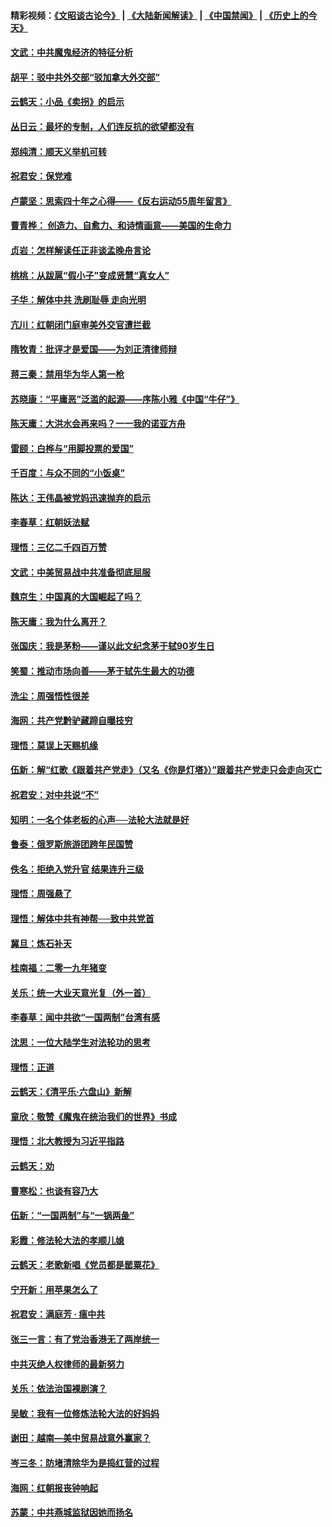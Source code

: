 #### 精彩视频：[《文昭谈古论今》](https://github.com/gfw-breaker/wenzhao/blob/master/README.md?t=01200030) | [《大陆新闻解读》](https://github.com/gfw-breaker/ntdtv-comedy/blob/master/README.md?t=01200030) | [《中国禁闻》](https://github.com/gfw-breaker/ntdtv-news/blob/master/README.md?t=01200030) | [《历史上的今天》](https://github.com/gfw-breaker/today-in-history/blob/master/README.md?t=01200030) 

#### [文武：中共魔鬼经济的特征分析](../pages/nsc993/n10987387.md?t=01200030) 

#### [胡平：驳中共外交部“驳加拿大外交部”](../pages/nsc993/n10987378.md?t=01200030) 

#### [云鹤天：小品《卖拐》的启示](../pages/nsc993/n10984392.md?t=01200030) 

#### [丛日云：最坏的专制，人们连反抗的欲望都没有](../pages/nsc993/n10984377.md?t=01200030) 

#### [郑纯清：顺天义举机可转](../pages/nsc993/n10984369.md?t=01200030) 

#### [祝君安：保党难](../pages/nsc993/n10984362.md?t=01200030) 

#### [卢蒙坚：思索四十年之心得——《反右运动55周年留言》](../pages/nsc993/n10984355.md?t=01200030) 

#### [曹青桦： 创造力、自愈力、和诗情画意——美国的生命力](../pages/nsc993/n10984216.md?t=01200030) 

#### [贞岩：怎样解读任正非谈孟晚舟言论](../pages/nsc993/n10984650.md?t=01200030) 

#### [桃桃：从跋扈“假小子”变成贤慧“真女人”](../pages/nsc993/n10984416.md?t=01200030) 

#### [子华：解体中共 洗刷耻辱 走向光明](../pages/nsc993/n10984019.md?t=01200030) 

#### [亢川：红朝闭门庭审美外交官遭拦截](../pages/nsc993/n10984050.md?t=01200030) 

#### [隋牧青：批评才是爱国——为刘正清律师辩](../pages/nsc993/n10983057.md?t=01200030) 

#### [蒋三秦：禁用华为华人第一枪](../pages/nsc993/n10982973.md?t=01200030) 

#### [苏晓康：“平庸恶”泛滥的起源——序陈小雅《中国“牛仔”》](../pages/nsc993/n10982008.md?t=01200030) 

#### [陈天庸：大洪水会再来吗？一一我的诺亚方舟](../pages/nsc993/n10981086.md?t=01200030) 

#### [雷颐：白桦与“用脚投票的爱国”](../pages/nsc993/n10981048.md?t=01200030) 

#### [千百度：与众不同的“小饭桌”](../pages/nsc993/n10978639.md?t=01200030) 

#### [陈达：王伟晶被党妈迅速抛弃的启示](../pages/nsc993/n10976450.md?t=01200030) 

#### [李春草：红朝妖法赋](../pages/nsc993/n10976387.md?t=01200030) 

#### [理悟：三亿二千四百万赞](../pages/nsc993/n10975966.md?t=01200030) 

#### [文武：中美贸易战中共准备彻底屈服](../pages/nsc993/n10974571.md?t=01200030) 

#### [魏京生：中国真的大国崛起了吗？](../pages/nsc993/n10974530.md?t=01200030) 

#### [陈天庸：我为什么离开？](../pages/nsc993/n10974493.md?t=01200030) 

#### [张国庆：我是茅粉——谨以此文纪念茅于轼90岁生日](../pages/nsc993/n10974477.md?t=01200030) 

#### [笑蜀：推动市场向善——茅于轼先生最大的功德](../pages/nsc993/n10974451.md?t=01200030) 

#### [洗尘：周强悟性很差](../pages/nsc993/n10973701.md?t=01200030) 

#### [海网：共产党黔驴藏蹄自曝技穷](../pages/nsc993/n10969562.md?t=01200030) 

#### [理悟：莫误上天赐机缘](../pages/nsc993/n10969514.md?t=01200030) 

#### [伍新：解“红歌《跟着共产党走》（又名《你是灯塔》）”跟着共产党走只会走向灭亡](../pages/nsc993/n10969074.md?t=01200030) 

#### [祝君安：对中共说“不”](../pages/nsc993/n10968464.md?t=01200030) 

#### [知明：一名个体老板的心声──法轮大法就是好](../pages/nsc993/n10967473.md?t=01200030) 

#### [鲁泰：俄罗斯旅游团跨年民国赞](../pages/nsc993/n10967035.md?t=01200030) 

#### [佚名：拒绝入党升官  结果连升三级](../pages/nsc993/n10965069.md?t=01200030) 

#### [理悟：周强悬了](../pages/nsc993/n10965044.md?t=01200030) 

#### [理悟：解体中共有神帮──致中共党首](../pages/nsc993/n10963824.md?t=01200030) 

#### [冀旦：炼石补天](../pages/nsc993/n10963818.md?t=01200030) 

#### [桂南福：二零一九年猪变](../pages/nsc993/n10963774.md?t=01200030) 

#### [关乐：统一大业天意光复（外一首）](../pages/nsc993/n10963765.md?t=01200030) 

#### [李春草：闻中共欲“一国两制”台湾有感](../pages/nsc993/n10963761.md?t=01200030) 

#### [沈思：一位大陆学生对法轮功的思考](../pages/nsc993/n10960706.md?t=01200030) 

#### [理悟：正道](../pages/nsc993/n10960529.md?t=01200030) 

#### [云鹤天：《清平乐‧六盘山》新解](../pages/nsc993/n10959258.md?t=01200030) 

#### [童欣：敬赞《魔鬼在统治我们的世界》书成](../pages/nsc993/n10959244.md?t=01200030) 

#### [理悟：北大教授为习近平指路](../pages/nsc993/n10959234.md?t=01200030) 

#### [云鹤天：劝](../pages/nsc993/n10959226.md?t=01200030) 

#### [曹寒松：也谈有容乃大](../pages/nsc993/n10959191.md?t=01200030) 

#### [伍新：“一国两制”与“一锅两彘”](../pages/nsc993/n10958297.md?t=01200030) 

#### [彩霞：修法轮大法的孝顺儿媳](../pages/nsc993/n10958333.md?t=01200030) 

#### [云鹤天：老歌新唱《党员都是罂粟花》](../pages/nsc993/n10958225.md?t=01200030) 

#### [宁开新：用苹果怎么了](../pages/nsc993/n10955962.md?t=01200030) 

#### [祝君安：满庭芳 · 瘟中共](../pages/nsc993/n10955949.md?t=01200030) 

#### [张三一言：有了党治香港无了两岸统一](../pages/nsc993/n10955943.md?t=01200030) 

#### [中共灭绝人权律师的最新努力](../pages/nsc993/n10954725.md?t=01200030) 

#### [关乐：依法治国裸剧演？](../pages/nsc993/n10952420.md?t=01200030) 

#### [吴敏：我有一位修炼法轮大法的好妈妈](../pages/nsc993/n10952484.md?t=01200030) 

#### [谢田：越南—美中贸易战意外赢家？](../pages/nsc993/n10940351.md?t=01200030) 

#### [岑三冬：防堵清除华为是捣红营的过程](../pages/nsc993/n10952342.md?t=01200030) 

#### [海网：红朝报丧钟响起](../pages/nsc993/n10951480.md?t=01200030) 

#### [苏蒙：中共燕城监狱因她而扬名](../pages/nsc993/n10951476.md?t=01200030) 

